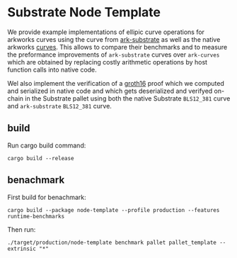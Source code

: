 # Substrate Node Template

We provide example implementations of ellipic curve operations for arkworks curves using the curve from [ark-substrate](https://github.com/paritytech/ark-substrate) as well as the native arkworks [curves](https://github.com/arkworks-rs/curves). This allows to compare their benchmarks and to measure the preformance improvements of `ark-substrate` curves over `ark-curves` which are obtained by replacing costly arithmetic operations by host function calls into native code.

Wel also implement the verification of a [groth16](https://eprint.iacr.org/2016/260.pdf) proof which we computed and serialized in native code and which gets deserialized and verifyed on-chain in the Substrate pallet using both the native Substrate `BLS12_381` curve and `ark-substrate` `BLS12_381` curve.

## build

Run cargo build command:

```shell
cargo build --release
```

## benachmark

First build for benachmark:

```shell
cargo build --package node-template --profile production --features runtime-benchmarks
```

Then run:

```shell
./target/production/node-template benchmark pallet pallet_template --extrinsic "*"
```
